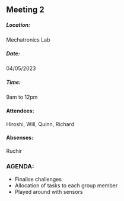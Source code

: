 ## Meeting 2

##### Location: 
Mechatronics Lab

##### Date: 
04/05/2023
##### Time: 
9am to 12pm

#### Attendees:
Hiroshi, Will, Quinn, Richard

#### Absenses:
Ruchir



### AGENDA: 
   - Finalise challenges 
   - Allocation of tasks to each group member
   - Played around with sensors



